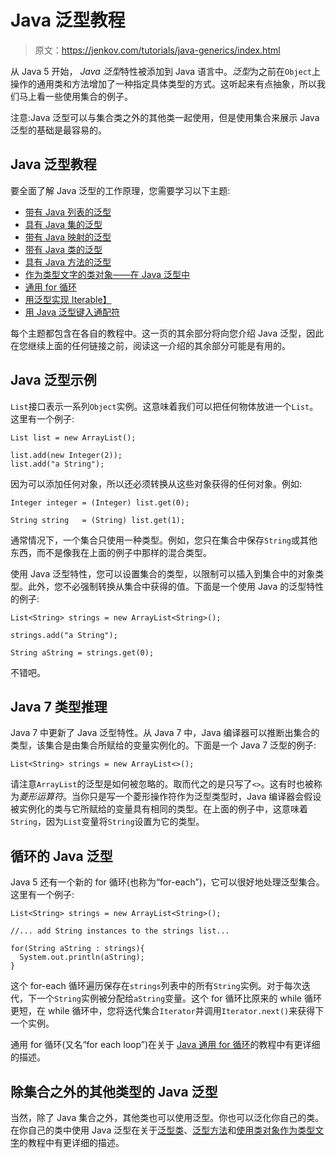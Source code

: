 # Java 泛型教程

> 原文：<https://jenkov.com/tutorials/java-generics/index.html>

从 Java 5 开始， *Java 泛型*特性被添加到 Java 语言中。*泛型*为之前在`Object`上操作的通用类和方法增加了一种指定具体类型的方式。这听起来有点抽象，所以我们马上看一些使用集合的例子。

注意:Java 泛型可以与集合类之外的其他类一起使用，但是使用集合来展示 Java 泛型的基础是最容易的。

## Java 泛型教程

要全面了解 Java 泛型的工作原理，您需要学习以下主题:

*   [带有 Java 列表的泛型](generic-list.html)
*   [具有 Java 集的泛型](generic-set.html)
*   [带有 Java 映射的泛型](generic-map.html)
*   [带有 Java 类的泛型](classes.html)
*   [具有 Java 方法的泛型](methods.html)
*   [作为类型文字的类对象——在 Java 泛型中](class-objects-as-type-literals.html)
*   [通用 for 循环](generic-for-loop.html)
*   [用泛型实现 Iterable】](implementing-iterable.html)
*   [用 Java 泛型键入通配符](wildcards.html)

每个主题都包含在各自的教程中。这一页的其余部分将向您介绍 Java 泛型，因此在您继续上面的任何链接之前，阅读这一介绍的其余部分可能是有用的。

## Java 泛型示例

`List`接口表示一系列`Object`实例。这意味着我们可以把任何物体放进一个`List`。这里有一个例子:

```
List list = new ArrayList();

list.add(new Integer(2));
list.add("a String");

```

因为可以添加任何对象，所以还必须转换从这些对象获得的任何对象。例如:

```
Integer integer = (Integer) list.get(0);

String string   = (String) list.get(1);

```

通常情况下，一个集合只使用一种类型。例如，您只在集合中保存`String`或其他东西，而不是像我在上面的例子中那样的混合类型。

使用 Java 泛型特性，您可以设置集合的类型，以限制可以插入到集合中的对象类型。此外，您不必强制转换从集合中获得的值。下面是一个使用 Java 的泛型特性的例子:

```
List<String> strings = new ArrayList<String>();

strings.add("a String");

String aString = strings.get(0);

```

不错吧。

## Java 7 类型推理

Java 7 中更新了 Java 泛型特性。从 Java 7 中，Java 编译器可以推断出集合的类型，该集合是由集合所赋给的变量实例化的。下面是一个 Java 7 泛型的例子:

```
List<String> strings = new ArrayList<>();

```

请注意`ArrayList`的泛型是如何被忽略的。取而代之的是只写了`<>`。这有时也被称为*菱形运算符*。当你只是写一个菱形操作符作为泛型类型时，Java 编译器会假设被实例化的类与它所赋给的变量具有相同的类型。在上面的例子中，这意味着`String`，因为`List`变量将`String`设置为它的类型。

## 循环的 Java 泛型

Java 5 还有一个新的 for 循环(也称为“for-each”)，它可以很好地处理泛型集合。这里有一个例子:

```
List<String> strings = new ArrayList<String>();

//... add String instances to the strings list...

for(String aString : strings){
  System.out.println(aString);
}

```

这个 for-each 循环遍历保存在`strings`列表中的所有`String`实例。对于每次迭代，下一个`String`实例被分配给`aString`变量。这个 for 循环比原来的 while 循环更短，在 while 循环中，您将迭代集合`Iterator`并调用`Iterator.next()`来获得下一个实例。

通用 for 循环(又名“for each loop”)在关于 [Java 通用 for 循环](generic-for-loop.html)的教程中有更详细的描述。

## 除集合之外的其他类型的 Java 泛型

当然，除了 Java 集合之外，其他类也可以使用泛型。你也可以泛化你自己的类。在你自己的类中使用 Java 泛型在关于[泛型类](classes.html)、[泛型方法](methods.html)和[使用类对象作为类型文字](class-objects-as-type-literals.html)的教程中有更详细的描述。